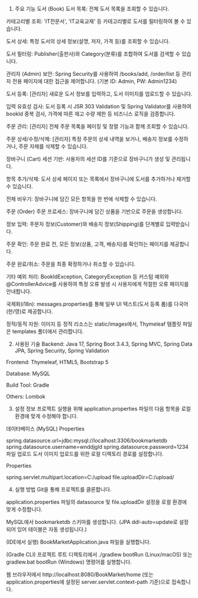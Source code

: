 1. 주요 기능
도서 (Book)
도서 목록: 전체 도서 목록을 조회할 수 있습니다.

카테고리별 조회: 'IT전문서', 'IT교육교재' 등 카테고리별로 도서를 필터링하여 볼 수 있습니다.

도서 상세: 특정 도서의 상세 정보(설명, 저자, 가격 등)를 조회할 수 있습니다.

도서 필터링: Publisher(출판사)와 Category(분류)를 조합하여 도서를 검색할 수 있습니다.

관리자 (Admin)
보안: Spring Security를 사용하여 /books/add, /order/list 등 관리자 전용 페이지에 대한 접근을 제어합니다. (기본 ID: Admin, PW: Admin1234)

도서 등록: [관리자] 새로운 도서 정보를 입력하고, 도서 이미지를 업로드할 수 있습니다.

입력 유효성 검사: 도서 등록 시 JSR 303 Validation 및 Spring Validator를 사용하여 bookId 중복 검사, 가격에 따른 재고 수량 제한 등 비즈니스 로직을 검증합니다.

주문 관리: [관리자] 전체 주문 목록을 페이징 및 정렬 기능과 함께 조회할 수 있습니다.

주문 상세/수정/삭제: [관리자] 특정 주문의 상세 내역을 보거나, 배송지 정보를 수정하거나, 주문 자체를 삭제할 수 있습니다.

장바구니 (Cart)
세션 기반: 사용자의 세션 ID를 기준으로 장바구니가 생성 및 관리됩니다.

항목 추가/삭제: 도서 상세 페이지 또는 목록에서 장바구니에 도서를 추가하거나 제거할 수 있습니다.

전체 비우기: 장바구니에 담긴 모든 항목을 한 번에 삭제할 수 있습니다.

주문 (Order)
주문 프로세스: 장바구니에 담긴 상품을 기반으로 주문을 생성합니다.

정보 입력: 주문자 정보(Customer)와 배송지 정보(Shipping)를 단계별로 입력받습니다.

주문 확인: 주문 완료 전, 모든 정보(상품, 고객, 배송지)를 확인하는 페이지를 제공합니다.

주문 완료/취소: 주문을 최종 확정하거나 취소할 수 있습니다.

기타
예외 처리: BookIdException, CategoryException 등 커스텀 예외와 @ControllerAdvice를 사용하여 특정 오류 발생 시 사용자에게 적절한 오류 페이지를 안내합니다.

국제화(i18n): messages.properties를 통해 일부 UI 텍스트(도서 등록 폼)를 다국어(한/영)로 제공합니다.

정적/동적 자원: 이미지 등 정적 리소스는 static/images에서, Thymeleaf 템플릿 파일은 templates 폴더에서 관리합니다.

2. 사용된 기술
Backend: Java 17, Spring Boot 3.4.3, Spring MVC, Spring Data JPA, Spring Security, Spring Validation

Frontend: Thymeleaf, HTML5, Bootstrap 5

Database: MySQL

Build Tool: Gradle

Others: Lombok

3. 설정 정보
프로젝트 실행을 위해 application.properties 파일의 다음 항목을 로컬 환경에 맞게 수정해야 합니다.

데이터베이스 (MySQL)
Properties

spring.datasource.url=jdbc:mysql://localhost:3306/bookmarketdb
spring.datasource.username=wnddjgld
spring.datasource.password=1234
파일 업로드
도서 이미지 업로드를 위한 로컬 디렉토리 경로를 설정합니다.

Properties

spring.servlet.multipart.location=C:/upload
file.uploadDir=C:/upload/

4. 실행 방법
Git을 통해 프로젝트를 클론합니다.

application.properties 파일의 datasource 및 file.uploadDir 설정을 로컬 환경에 맞게 수정합니다.

MySQL에서 bookmarketdb 스키마를 생성합니다. (JPA ddl-auto=update로 설정되어 있어 테이블은 자동 생성됩니다.)

(IDE에서 실행) BookMarketApplication.java 파일을 실행합니다.

(Gradle CLI) 프로젝트 루트 디렉토리에서 ./gradlew bootRun (Linux/macOS) 또는 gradlew.bat bootRun (Windows) 명령어를 실행합니다.

웹 브라우저에서 http://localhost:8080/BookMarket/home (또는 application.properties에 설정된 server.servlet.context-path 기준)으로 접속합니다.
